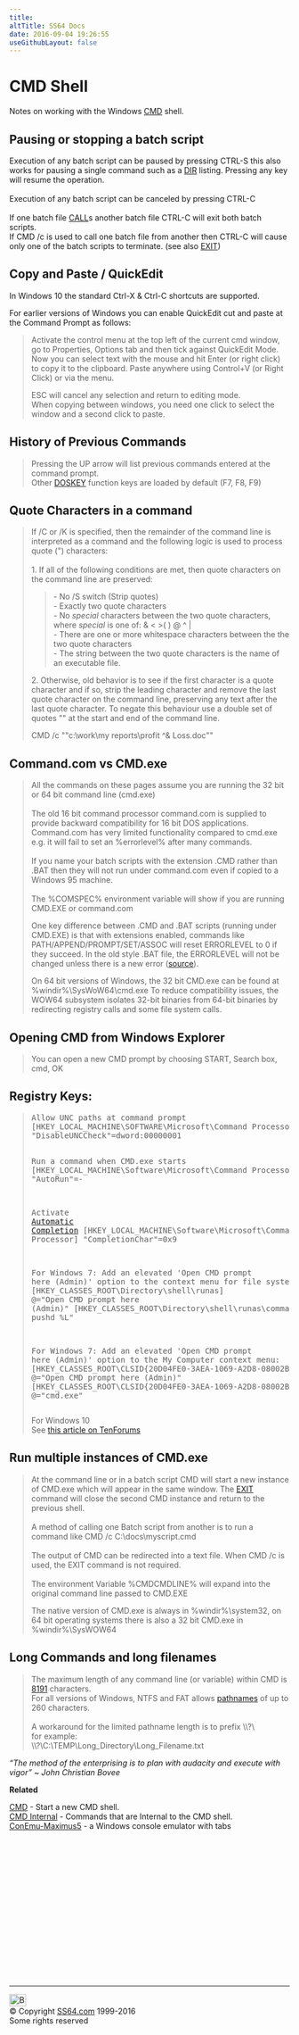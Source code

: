 ```yaml
---
title:
altTitle: SS64 Docs
date: 2016-09-04 19:26:55
useGithubLayout: false
---
```

<!-- #BeginLibraryItem "/Library/head_ntsyntax.lbi" --><!-- #EndLibraryItem --><h1>CMD Shell</h1>
<p>Notes on working with the Windows <a href="cmd.html">CMD</a> shell.</p>
<h2>Pausing or stopping a batch script</h2>
<p> Execution of any batch script can be paused by pressing <span class="code">CTRL-S</span> this also works for pausing a single command such as a <a href="dir.html">DIR</a> listing. 
Pressing any key will resume the operation.<b><br>
<br>
</b> Execution of any batch script can be canceled by pressing <span class="code">CTRL-C</span><br>
<br>
If one batch file <a href="call.html">CALL</a>s another batch file CTRL-C will 
      exit both batch scripts.<br>
If CMD /c is used to call one batch file from another then CTRL-C will cause 
only one of the batch scripts to terminate. (see also <a href="exit.html">EXIT</a>)</p>
<h2> Copy and Paste / QuickEdit </h2>
<p>In Windows 10 the standard Ctrl-X &amp; Ctrl-C shortcuts are supported.</p>
<p>For earlier versions of Windows you can enable <span class="code">QuickEdit</span> cut and paste at the Command Prompt as follows:</p>
<blockquote>
<p>Activate  the control menu at the top left of the current cmd window, go to Properties, Options tab and then tick against QuickEdit Mode. Now you can select  text with the mouse  and  hit Enter (or right click) to copy it to the clipboard. Paste anywhere using Control+V (or Right Click)  or via the menu.</p>
<p> ESC will cancel any selection and return to editing mode.<br>
When copying between windows, you  need one click to select the window and a second click to paste.</p>
</blockquote>
<h2>History of Previous Commands</h2>
<blockquote>
<p> Pressing the UP arrow will list previous commands entered at the command prompt.<br>
Other <a href="doskey.html#shortcuts">DOSKEY</a> function keys are loaded by 
default (F7, F8, F9)</p>
</blockquote>
<h2>Quote Characters in a command</h2>
<blockquote>
<p>If <span class="code">/C</span> or <span class="code">/K</span> is specified, then the remainder of the command line is interpreted as a command and the following logic is used to process quote (") characters:<br>
<br>
1.  If all of the following conditions are met, then quote characters        
on the command line are preserved:</p>
<blockquote>
<p>- No /S switch (Strip quotes) <br>
- Exactly two quote characters<br>
- No <i>special</i> characters between the two quote characters,          
where <i>special</i> is one of: <span class="code">&amp; &lt; &gt;( ) @ ^ |</span><br>
- There are one or more whitespace characters between the          
the two quote characters<br>
- The string between the two quote characters is the name          
of an executable file.</p>
</blockquote>
<p>2.  Otherwise, old behavior is to see if the first character is        
a quote character and if so, strip the leading character and        
remove the last quote character on the command line, preserving        
any text after the last quote character. To negate this behaviour use a double set of quotes "" at the start and end of the command line.</p>
<p><span class="code">CMD /c ""c:\work\my reports\profit ^&amp; Loss.doc""</span></p>
</blockquote>
<h2>Command.com vs CMD.exe</h2>
<blockquote>
<p> All the commands on these pages assume you are running the 32 bit or 64 bit command line  (cmd.exe) <br>
<br>
The  old 16 bit command processor <span class="code">command.com</span> is supplied to provide backward compatibility for 16 bit DOS applications. Command.com has very limited functionality compared to <span class="code">cmd.exe</span> e.g. it will fail to set an %errorlevel% after many commands.<br>
<br>
If you name your batch scripts with the extension .CMD rather than .BAT then they will not run under command.com even if  copied to a Windows 95 machine.<br>
<br>
The <span class="code">%COMSPEC%</span> environment variable will show if you are running CMD.EXE or command.com<br>
</p>
<p>One key difference between .CMD and .BAT scripts (running under  CMD.EXE) is that with extensions enabled, commands like PATH/APPEND/PROMPT/SET/ASSOC will reset ERRORLEVEL to 0 if they succeed. In the old style .BAT file, the ERRORLEVEL 
will not be changed unless there is a new error (<a href="https://groups.google.com/forum/#!msg/microsoft.public.win2000.cmdprompt.admin/XHeUq8oe2wk/LIEViGNmkK0J">source</a>).</p>
<p> On 64 bit versions of Windows, the 32 bit CMD.exe can be found at <span class="code">%windir%\SysWoW64\cmd.exe</span> To reduce compatibility issues, the WOW64 subsystem isolates 32-bit binaries from 64-bit binaries by redirecting registry calls and some file system calls.</p>
</blockquote>
<h2>Opening CMD from Windows Explorer</h2>
<blockquote>
<p>You can open a new CMD prompt by choosing START, Search box, <span class="code">cmd</span>, OK</p>
</blockquote>
<h2>Registry Keys:</h2>
<blockquote>
<pre><span class="body">Allow UNC paths at command prompt</span>
[HKEY_LOCAL_MACHINE\SOFTWARE\Microsoft\Command Processor]
"DisableUNCCheck"=dword:00000001

<span class="body">Run a command when CMD.exe starts</span>
[HKEY_LOCAL_MACHINE\Software\Microsoft\Command Processor]
"AutoRun"=-

<span class="body">Activate <a href="https://support.microsoft.com/kb/310530">Automatic Completion</a></span>
[HKEY_LOCAL_MACHINE\Software\Microsoft\Command Processor]
"CompletionChar"=0x9

<span class="body">For Windows 7: Add an elevated 'Open CMD prompt here (Admin)' option to the 
context menu for file system folders</span>:
[HKEY_CLASSES_ROOT\Directory\shell\runas]<br>@="Open CMD prompt here (Admin)"
[HKEY_CLASSES_ROOT\Directory\shell\runas\command]
@="cmd.exe /k pushd %L"

<span class="body">For Windows 7: Add an elevated 'Open CMD prompt here (Admin)' option to the 
My Computer context menu</span>:
[HKEY_CLASSES_ROOT\CLSID\{20D04FE0-3AEA-1069-A2D8-08002B30309D}\shell\runas]
@="Open CMD prompt here (Admin)"
[HKEY_CLASSES_ROOT\CLSID\{20D04FE0-3AEA-1069-A2D8-08002B30309D}\shell\runas\command]
@="cmd.exe"</pre>
<p>For Windows 10<br>
See <a href="http://www.tenforums.com/tutorials/59686-open-command-window-here-administrator-add-windows-10-a.html">this article on TenForums</a></p>
</blockquote>
<h2>Run multiple instances of  CMD.exe</h2>
<blockquote>
<p> At the command line or in a batch script <span class="code">CMD</span> will start a new instance of CMD.exe which will appear 
  in the same window. The <a href="exit.html">EXIT</a> command will close the second CMD instance and 
  return to the previous shell.<br>
<br>
A method of calling one Batch script from another is to run a command like <span class="code"> CMD /c C:\docs\myscript.cmd</span><br>
<br>
The output of CMD can be redirected into a text file. When <span class="code">CMD 
  /c</span> is used, the EXIT command is not required.<br>
<br>
The environment Variable %CMDCMDLINE% will expand into the original 
command line passed to CMD.EXE</p>
<p>The native version of CMD.exe is always in <span class="code">%windir%\system32</span>, on 64 bit operating systems there is also a 32 bit CMD.exe in <span class="code">%windir%\SysWOW64</span><b><br>
</b></p>
</blockquote>
<h2>Long Commands and long filenames</h2>
<blockquote>
<p>The maximum length of any command line (or variable) within CMD is <a href="https://support.microsoft.com/kb/830473">8191</a> characters.<br>
For all versions of Windows,  NTFS and FAT allows <a href="path.html">pathnames</a> of up to 260 characters. <br>
<br>
A workaround for the limited pathname length is to prefix \\?\ <br>
for example:<br>
<span class="code">\\?\C:\TEMP\Long_Directory\Long_Filename.txt</span></p>
</blockquote>
<p class="quote"><i>“The method of the enterprising is to plan with audacity and execute with vigor” ~ John Christian Bovee</i>
</p><p><b>Related</b>
</p><p><a href="cmd.html">CMD</a> - Start a new CMD shell.<br>
<a href="syntax-internal.html">CMD Internal</a> - Commands that are Internal to the CMD shell.<br>
<a href="https://code.google.com/p/conemu-maximus5/">ConEmu-Maximus5</a> - a Windows console emulator with tabs<!-- #BeginLibraryItem "/Library/foot_nt.lbi" --></p><p><script async="" src="//pagead2.googlesyndication.com/pagead/js/adsbygoogle.js"></script>
<!-- windows300 -->
<ins class="adsbygoogle" style="display:inline-block;width:300px;height:250px" data-ad-client="ca-pub-6140977852749469" data-ad-slot="7649547908"></ins>
<script>
(adsbygoogle = window.adsbygoogle || []).push({});
</script></p>
<hr>
<div id="bl" class="footer"><a href="#"><img src="../images/top.png" width="30" height="22" alt="Back to the Top"></a></div>
<div id="br" class="footer, tagline">© Copyright <a href="http://ss64.com/">SS64.com</a> 1999-2016<br>
Some rights reserved</div><!-- #EndLibraryItem -->

